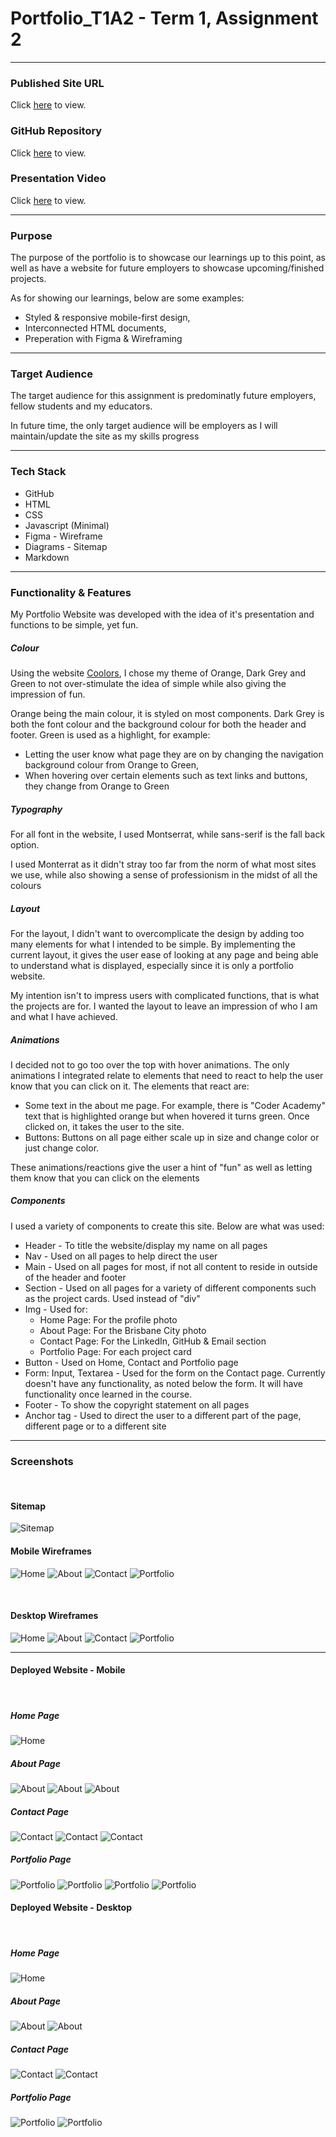 # Portfolio_T1A2 - Term 1, Assignment 2

---

### Published Site URL

Click [here](https://www.haydenbradford.au) to view.

### GitHub Repository

Click [here](https://github.com/Hader0/Portfolio_T1A2) to view.

### Presentation Video

Click [here](https://vimeo.com/926749512?share=copy) to view.

---

### Purpose

The purpose of the portfolio is to showcase our learnings up to this point, as well as have a website for future employers to showcase upcoming/finished projects. 

As for showing our learnings, below are some examples:

- Styled & responsive mobile-first design,
- Interconnected HTML documents,
- Preperation with Figma & Wireframing

---

### Target Audience

The target audience for this assignment is predominatly future employers, fellow students and my educators. 

In future time, the only target audience will be employers as I will maintain/update the site as my skills progress

---

### Tech Stack

- GitHub
- HTML
- CSS
- Javascript (Minimal)
- Figma - Wireframe
- Diagrams - Sitemap
- Markdown

---

### Functionality & Features

My Portfolio Website was developed with the idea of it's presentation and functions to be simple, yet fun.

##### Colour

Using the website [Coolors](https://coolors.co/), I chose my theme of Orange, Dark Grey and Green to not over-stimulate the idea of simple while also giving the impression of fun.

Orange being the main colour, it is styled on most components. Dark Grey is both the font colour and the background colour for both the header and footer. Green is used as a highlight, for example:

- Letting the user know what page they are on by changing the navigation background colour from Orange to Green,
- When hovering over certain elements such as text links and buttons, they change from Orange to Green

##### Typography

For all font in the website, I used Montserrat, while sans-serif is the fall back option.

I used Monterrat as it didn't stray too far from the norm of what most sites we use, while also showing a sense of professionism in the midst of all the colours

##### Layout

For the layout, I didn't want to overcomplicate the design by adding too many elements for what I intended to be simple. By implementing the current layout, it gives the user ease of looking at any page and being able to understand what is displayed, especially since it is only a portfolio website. 

My intention isn't to impress users with complicated functions, that is what the projects are for. I wanted the layout to leave an impression of who I am and what I have achieved.

##### Animations

I decided not to go too over the top with hover animations. The only animations I integrated relate to elements that need to react to help the user know that you can click on it. The elements that react are:

- Some text in the about me page. For example, there is "Coder Academy" text that is highlighted orange but when hovered it turns green. Once clicked on, it takes the user to the site.
- Buttons: Buttons on all page either scale up in size and change color or just change color.

These animations/reactions give the user a hint of "fun" as well as letting them know that you can click on the elements

##### Components 

I used a variety of components to create this site. Below are what was used:

- Header - To title the website/display my name on all pages
- Nav - Used on all pages to help direct the user
- Main - Used on all pages for most, if not all content to reside in outside of the header and footer
- Section - Used on all pages for a variety of different components such as the project cards. Used instead of "div"
- Img - Used for:
    - Home Page: For the profile photo
    - About Page: For the Brisbane City photo
    - Contact Page: For the LinkedIn, GitHub & Email section
    - Portfolio Page: For each project card
- Button - Used on Home, Contact and Portfolio page
- Form: Input, Textarea - Used for the form on the Contact page. Currently doesn't have any functionality, as noted below the form. It will have functionality once learned in the course.
- Footer - To show the copyright statement on all pages
- Anchor tag - Used to direct the user to a different part of the page, different page or to a different site

---

### Screenshots

<br />

#### Sitemap
![Sitemap](/docs/Sitemap/Sitemap.png)

#### Mobile Wireframes
![Home](/docs/FigmaWireframe/Home-Mobile.png)
![About](/docs/FigmaWireframe/About-Mobile.png)
![Contact](/docs/FigmaWireframe/Contact-Mobile.png)
![Portfolio](/docs/FigmaWireframe/Portfolio-Mobile.png)

<br />

#### Desktop Wireframes
![Home](/docs/FigmaWireframe/Home-Dekstop.png)
![About](/docs/FigmaWireframe/About-Desktop.png)
![Contact](/docs/FigmaWireframe/Contact-Desktop.png)
![Portfolio](/docs/FigmaWireframe/Portfolio-Desktop.png)

---

#### Deployed Website - Mobile

<br />

##### Home Page
![Home](/docs/Screenshots/Mobile/Home-Mobile.png)

##### About Page
![About](/docs/Screenshots/Mobile/About1-Mobile.png)
![About](/docs/Screenshots/Mobile/About2-Mobile.png)
![About](/docs/Screenshots/Mobile/About3-Mobile.png)

##### Contact Page
![Contact](/docs/Screenshots/Mobile/Contact1-Mobile.png)
![Contact](/docs/Screenshots/Mobile/Contact2-Mobile.png)
![Contact](/docs/Screenshots/Mobile/Contact3-Mobile.png)

##### Portfolio Page
![Portfolio](/docs/Screenshots/Mobile/Portfolio1-Mobile.png)
![Portfolio](/docs/Screenshots/Mobile/Portfolio2-Mobile.png)
![Portfolio](/docs/Screenshots/Mobile/Portfolio3-Mobile.png)
![Portfolio](/docs/Screenshots/Mobile/Portfolio4-Mobile.png)

#### Deployed Website - Desktop

<br />

##### Home Page
![Home](/docs/Screenshots/Desktop/Home-Desktop.png)

##### About Page
![About](/docs/Screenshots/Desktop/About1-Desktop.png)
![About](/docs/Screenshots/Desktop/About2-Desktop.png)

##### Contact Page
![Contact](/docs/Screenshots/Desktop/Contact1-Desktop.png)
![Contact](/docs/Screenshots/Desktop/Contact2-Desktop.png)

##### Portfolio Page
![Portfolio](/docs/Screenshots/Desktop/Portfolio1-Desktop.png)
![Portfolio](/docs/Screenshots/Desktop/Portfolio2-Desktop.png)